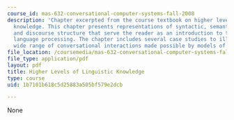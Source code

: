 ```yaml
---
course_id: mas-632-conversational-computer-systems-fall-2008
description: 'Chapter excerpted from the course textbook on higher levels of linguistic
  knowledge. This chapter presents representations of syntactic, semantic, pragmatic,
  and discourse structure that serve the reader as an introduction to topics in natural
  language processing. The chapter includes several case studies to illustrate the
  wide range of conversational interactions made possible by models of discourse. '
file_location: /coursemedia/mas-632-conversational-computer-systems-fall-2008/1b7101b618c5d25883a505bf579e2dcb_schmandt_txt_ch9.pdf
file_type: application/pdf
layout: pdf
title: Higher Levels of Linguistic Knowledge
type: course
uid: 1b7101b618c5d25883a505bf579e2dcb

---
```

None